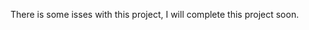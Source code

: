 <!-- # Resume Analyzer

## 🚀 Project Overview

AI Resume Analyzer is a MERN stack web application that allows users to create ATS-friendly resumes with AI-powered suggestions. It provides resume scoring, job-specific optimizations, AI-generated summaries, and various export formats (PDF, DOCX, TXT).

### 🔹 Key Features

- ✅ Interactive Resume Builder – Easy-to-use section-based resume creation
- ✅ AI-Powered Content Generation – Get professional suggestions for each section
- ✅ Real-time Preview – See your changes instantly
- ✅ Multiple Resume Sections – Comprehensive resume building
- ✅ Export Options – Download in various formats (Coming Soon)
- ✅ Mobile Responsive Design – Works on all devices

## 📂 Project Structure
🚧 **See [Folder Structure](https://github.com/abdull-07/resume-analyzer/blob/main/FolderStructure.md)**


## 🛠️ Installation & Setup

### 1️⃣ Clone the Repository
```sh
git clone https://github.com/abdull-07/resume-analyzer.git
cd resume-analyzer
```

### 2️⃣ Install Dependencies
#### Frontend
```sh
cd frontend
npm install
```
#### Backend
```sh 
cd backend
npm install
```

### 3️⃣ Set Up Environment Variables
Create a `.env` file in both frontend and backend, and add the required credentials:
#### Frontend `.env`
```sh 
VITE_API_URL=http://localhost:5000
```
#### Backend `.env`
```sh
MONGO_URI=your-mongodb-uri
JWT_SECRET=your-jwt-secret
OPENAI_API_KEY=your-api-key
STRIPE_SECRET=your-stripe-key
```

### 4️⃣ Run the Project
#### Frontend
```sh 
cd frontend
npm run dev
```
#### Backend
```sh
cd backend
npm run dev
```


## 🏗️ Tech Stack

### 🎨 Frontend  
![React](https://img.shields.io/badge/React-000?logo=react)  ![Tailwind CSS](https://img.shields.io/badge/TailwindCSS-06B6D4?logo=tailwindcss&logoColor=white)  ![Redux Toolkit](https://img.shields.io/badge/Redux%20Toolkit-764ABC?logo=redux&logoColor=white)  

### ⚙️ Backend  
![Node.js](https://img.shields.io/badge/Node.js-43853D?logo=node.js&logoColor=white)  ![Express.js](https://img.shields.io/badge/Express.js-000?logo=express&logoColor=white)  ![MongoDB](https://img.shields.io/badge/MongoDB-47A248?logo=mongodb&logoColor=white)  ![Mongoose](https://img.shields.io/badge/Mongoose-880000?logo=mongoose&logoColor=white)  

### 🤖 AI Features  
![OpenAI](https://img.shields.io/badge/OpenAI-412991?logo=openai&logoColor=white)  ![Hugging Face](https://img.shields.io/badge/Hugging%20Face-FFDE57?logo=huggingface&logoColor=black)  

### 🔐 Authentication  
![JWT](https://img.shields.io/badge/JWT-000?logo=jsonwebtokens&logoColor=white)  ![OAuth](https://img.shields.io/badge/OAuth-0081C9?logo=auth0&logoColor=white)  

### 💳 Payments  
![Stripe](https://img.shields.io/badge/Stripe-008CDD?logo=stripe&logoColor=white)  

### 📄 PDF Generation  
![Puppeteer](https://img.shields.io/badge/Puppeteer-40B5A4?logo=puppeteer&logoColor=white)  ![html2pdf](https://img.shields.io/badge/html2pdf-FF5733?logo=html5&logoColor=white)  


## 🤝 Contributing
- Fork the repo & clone it locally.
- Create a new feature branch (feature/your-feature).
- Commit your changes & push to GitHub.
- Submit a pull request for review.


## 📜 License
This project is licensed under the <a href="https://github.com/abdull-07/resume-analyzer/blob/main/LICENSE" target="_blank" rel="noopener noreferrer">![License](https://img.shields.io/badge/License-Apache_2.0-blue.svg)</a> .

## 🎯 Need Help?
Feel free to open an issue on GitHub or contact me for support! 🚀 -->


There is some isses with this project, I will complete this project soon.
